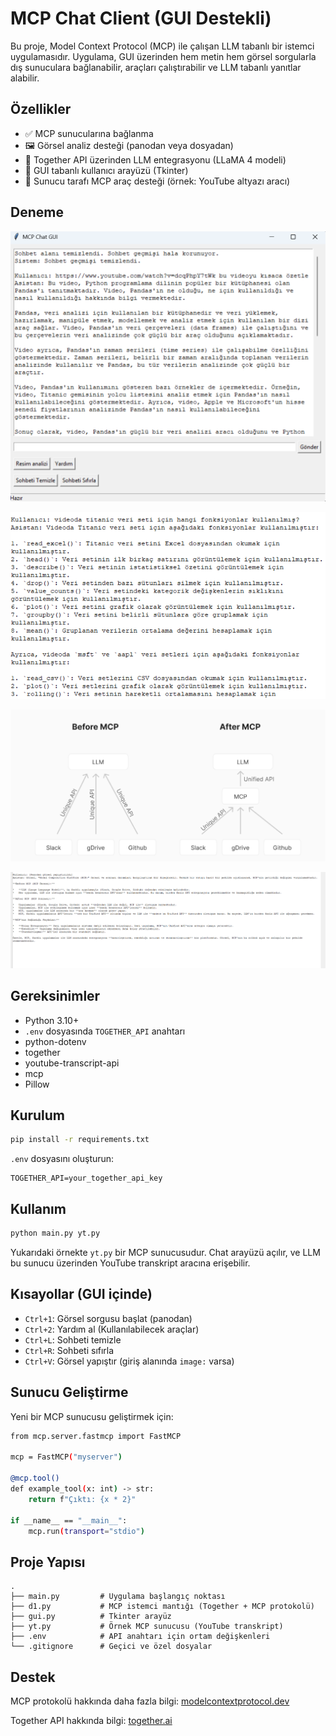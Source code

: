 # MCP Chat Client (GUI Destekli)

Bu proje, Model Context Protocol (MCP) ile çalışan LLM tabanlı bir istemci uygulamasıdır. Uygulama, GUI üzerinden hem metin hem görsel sorgularla dış sunuculara bağlanabilir, araçları çalıştırabilir ve LLM tabanlı yanıtlar alabilir.

## Özellikler

- ✅ MCP sunucularına bağlanma
- 🖼️ Görsel analiz desteği (panodan veya dosyadan)
- 🧠 Together API üzerinden LLM entegrasyonu (LLaMA 4 modeli)
- 💬 GUI tabanlı kullanıcı arayüzü (Tkinter)
- 🧰 Sunucu tarafı MCP araç desteği (örnek: YouTube altyazı aracı)

## Deneme

![0](image.png)

![1](image-1.png)

![Girdi resim](image-2.png)

![Model çıktısı](image-3.png)
## Gereksinimler

- Python 3.10+
- `.env` dosyasında `TOGETHER_API` anahtarı
- python-dotenv
- together
- youtube-transcript-api
- mcp
- Pillow
## Kurulum

```bash
pip install -r requirements.txt
```

`.env` dosyasını oluşturun:

```env
TOGETHER_API=your_together_api_key
```

## Kullanım

```bash
python main.py yt.py
```

Yukarıdaki örnekte `yt.py` bir MCP sunucusudur. Chat arayüzü açılır, ve LLM bu sunucu üzerinden YouTube transkript aracına erişebilir.

## Kısayollar (GUI içinde)

- `Ctrl+1`: Görsel sorgusu başlat (panodan)
- `Ctrl+2`: Yardım al (Kullanılabilecek araçlar)
- `Ctrl+L`: Sohbeti temizle
- `Ctrl+R`: Sohbeti sıfırla
- `Ctrl+V`: Görsel yapıştır (giriş alanında `image:` varsa)

## Sunucu Geliştirme

Yeni bir MCP sunucusu geliştirmek için:

```bash
from mcp.server.fastmcp import FastMCP

mcp = FastMCP("myserver")

@mcp.tool()
def example_tool(x: int) -> str:
    return f"Çıktı: {x * 2}"

if __name__ == "__main__":
    mcp.run(transport="stdio")
```

## Proje Yapısı

```
.
├── main.py         # Uygulama başlangıç noktası
├── d1.py           # MCP istemci mantığı (Together + MCP protokolü)
├── gui.py          # Tkinter arayüz
├── yt.py           # Örnek MCP sunucusu (YouTube transkript)
├── .env            # API anahtarı için ortam değişkenleri
└── .gitignore      # Geçici ve özel dosyalar
```

## Destek

MCP protokolü hakkında daha fazla bilgi: [modelcontextprotocol.dev](https://modelcontextprotocol.dev)

Together API hakkında bilgi: [together.ai](https://together.ai)
